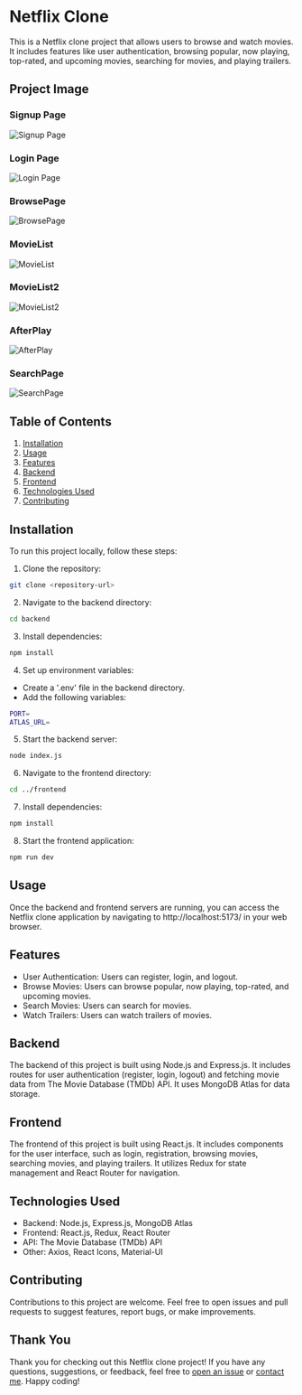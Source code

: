 # Netflix Clone

This is a Netflix clone project that allows users to browse and watch movies. It includes features like user authentication, browsing popular, now playing, top-rated, and upcoming movies, searching for movies, and playing trailers.

## Project Image

### Signup Page

![Signup Page ](netflix/src/assets/Signup.png)

### Login Page

![Login Page](netflix/src/assets/Login.png)

### BrowsePage

![BrowsePage](netflix/src/assets/BrowsePage.png)

### MovieList

![MovieList](netflix/src/assets/MoviesList.png)

### MovieList2

![MovieList2](netflix/src/assets/MovieList2.png)

### AfterPlay

![AfterPlay](netflix/src/assets/AfterPlay.png)

### SearchPage

![SearchPage](netflix/src/assets/SearchPage.png)




## Table of Contents

1. [Installation](#installation)
2. [Usage](#usage)
3. [Features](#features)
4. [Backend](#backend)
5. [Frontend](#frontend)
6. [Technologies Used](#technologies-used)
7. [Contributing](#contributing)


## Installation

To run this project locally, follow these steps:

1. Clone the repository:

```bash
git clone <repository-url>
```

2. Navigate to the backend directory:

```bash
cd backend
```
3. Install dependencies:

```bash
npm install
```

4. Set up environment variables:
- Create a '.env' file in the backend directory.
- Add the following variables:

```bash
PORT=
ATLAS_URL=
```

5. Start the backend server:

```bash
node index.js
```

6. Navigate to the frontend directory:

```bash
cd ../frontend
```

7. Install dependencies:

```bash
npm install
```

8. Start the frontend application:

```bash
npm run dev
```

## Usage

Once the backend and frontend servers are running, you can access the Netflix clone application by navigating to http://localhost:5173/ in your web browser.

## Features

- User Authentication: Users can register, login, and logout.
- Browse Movies: Users can browse popular, now playing, top-rated, and upcoming movies.
- Search Movies: Users can search for movies.
- Watch Trailers: Users can watch trailers of movies.

## Backend

The backend of this project is built using Node.js and Express.js. It includes routes for user authentication (register, login, logout) and fetching movie data from The Movie Database (TMDb) API. It uses MongoDB Atlas for data storage.

## Frontend

The frontend of this project is built using React.js. It includes components for the user interface, such as login, registration, browsing movies, searching movies, and playing trailers. It utilizes Redux for state management and React Router for navigation.

## Technologies Used

- Backend: Node.js, Express.js, MongoDB Atlas
- Frontend: React.js, Redux, React Router
- API: The Movie Database (TMDb) API
- Other: Axios, React Icons, Material-UI

## Contributing

Contributions to this project are welcome. Feel free to open issues and pull requests to suggest features, report bugs, or make improvements.

## Thank You

Thank you for checking out this Netflix clone project! If you have any questions, suggestions, or feedback, feel free to [open an issue](https://github.com/your-username/your-repository/issues) or [contact me](saurabh7411sharma@gmail.com). Happy coding!



